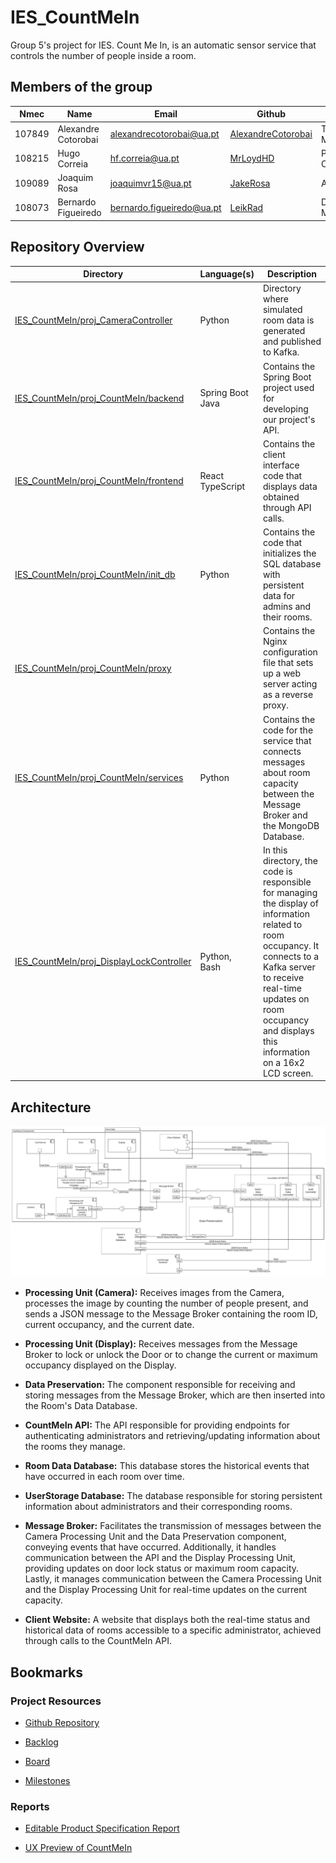 # IES_CountMeIn

Group 5's project for IES. Count Me In, is an automatic sensor service that controls the number of people inside a room.

## Members of the group

| Nmec   | Name                | Email                       | Github                                                      | Roles         |
| ------ | ------------------- | --------------------------- | ----------------------------------------------------------- | ------------- |
| 107849 | Alexandre Cotorobai | <alexandrecotorobai@ua.pt>  | [AlexandreCotorobai](https://github.com/AlexandreCotorobai) | Team Manager  |
| 108215 | Hugo Correia        | <hf.correia@ua.pt>          | [MrLoydHD](https://github.com/MrLoydHD)                     | Product Owner |
| 109089 | Joaquim Rosa        | <joaquimvr15@ua.pt>         | [JakeRosa](https://github.com/JakeRosa)                     | Architect     |
| 108073 | Bernardo Figueiredo | <bernardo.figueiredo@ua.pt> | [LeikRad](https://github.com/LeikRad)                       | DevOps Master |

## Repository Overview

| Directory                                                                                                                                                     | Language(s)      | Description                                                                                                                                                                                                                                    |
| ------------------------------------------------------------------------------------------------------------------------------------------------------------- | ---------------- | ---------------------------------------------------------------------------------------------------------------------------------------------------------------------------------------------------------------------------------------------- |
| [IES_CountMeIn/proj_CameraController](https://github.com/LeikRad/IES_CountMeIn/tree/69b1ebb4b51b462dbb9d48b3c67b79bdc23797c8/proj_CameraController)           | Python           | Directory where simulated room data is generated and published to Kafka.                                                                                                                                                                       |
| [IES_CountMeIn/proj_CountMeIn/backend](https://github.com/LeikRad/IES_CountMeIn/tree/69b1ebb4b51b462dbb9d48b3c67b79bdc23797c8/proj_CountMeIn/backend)         | Spring Boot Java | Contains the Spring Boot project used for developing our project's API.                                                                                                                                                                        | [IES_CountMeIn/proj_CountMeIn/backend](https://github.com/LeikRad/IES_CountMeIn/tree/69b1ebb4b51b462dbb9d48b3c67b79bdc23797c8/proj_CountMeIn/backend) | Spring Boot Java | Contains the Spring Boot project used for developing our project's API. |
| [IES_CountMeIn/proj_CountMeIn/frontend](https://github.com/LeikRad/IES_CountMeIn/tree/69b1ebb4b51b462dbb9d48b3c67b79bdc23797c8/proj_CountMeIn/frontend)       | React TypeScript | Contains the client interface code that displays data obtained through API calls.                                                                                                                                                              |
| [IES_CountMeIn/proj_CountMeIn/init_db](https://github.com/LeikRad/IES_CountMeIn/tree/69b1ebb4b51b462dbb9d48b3c67b79bdc23797c8/proj_CountMeIn/init_db)         | Python           | Contains the code that initializes the SQL database with persistent data for admins and their rooms.                                                                                                                                           |
| [IES_CountMeIn/proj_CountMeIn/proxy](https://github.com/LeikRad/IES_CountMeIn/tree/69b1ebb4b51b462dbb9d48b3c67b79bdc23797c8/proj_CountMeIn/proxy)             |                  | Contains the Nginx configuration file that sets up a web server acting as a reverse proxy.                                                                                                                                                     |
| [IES_CountMeIn/proj_CountMeIn/services](https://github.com/LeikRad/IES_CountMeIn/tree/69b1ebb4b51b462dbb9d48b3c67b79bdc23797c8/proj_CountMeIn/services)       | Python           | Contains the code for the service that connects messages about room capacity between the Message Broker and the MongoDB Database.                                                                                                              |
| [IES_CountMeIn/proj_DisplayLockController](https://github.com/LeikRad/IES_CountMeIn/tree/69b1ebb4b51b462dbb9d48b3c67b79bdc23797c8/proj_DisplayLockController) | Python, Bash     | In this directory, the code is responsible for managing the display of information related to room occupancy. It connects to a Kafka server to receive real-time updates on room occupancy and displays this information on a 16x2 LCD screen. |

## Architecture

![Architecture](./support_material/UML/ArchitectureDiagram/architecture.png)

- **Processing Unit (Camera):** Receives images from the Camera, processes the image by counting the number of people present, and sends a JSON message to the Message Broker containing the room ID, current occupancy, and the current date.

- **Processing Unit (Display):** Receives messages from the Message Broker to lock or unlock the Door or to change the current or maximum occupancy displayed on the Display.

- **Data Preservation:** The component responsible for receiving and storing messages from the Message Broker, which are then inserted into the Room's Data Database.

- **CountMeIn API:** The API responsible for providing endpoints for authenticating administrators and retrieving/updating information about the rooms they manage.

- **Room Data Database:** This database stores the historical events that have occurred in each room over time.

- **UserStorage Database:** The database responsible for storing persistent information about administrators and their corresponding rooms.

- **Message Broker:** Facilitates the transmission of messages between the Camera Processing Unit and the Data Preservation component, conveying events that have occurred. Additionally, it handles communication between the API and the Display Processing Unit, providing updates on door lock status or maximum room capacity. Lastly, it manages communication between the Camera Processing Unit and the Display Processing Unit for real-time updates on the current capacity.

- **Client Website:** A website that displays both the real-time status and historical data of rooms accessible to a specific administrator, achieved through calls to the CountMeIn API.
 
## Bookmarks

### Project Resources

- [Github Repository](https://github.com/LeikRad/IES_CountMeIn)

- [Backlog](https://github.com/users/LeikRad/projects/2)
- [Board](https://github.com/users/LeikRad/projects/2/views/2)
- [Milestones](https://github.com/users/LeikRad/projects/2/views/4)

### Reports

- [Editable Product Specification Report](https://docs.google.com/document/d/1DLN441DW_DaQnTAU9D2JchCNytAL9wR9nkcMuMj6qkw/edit?usp=sharing)

- [UX Preview of CountMeIn](https://www.figma.com/file/CBGdvUVIvI0YjEOeBxCDpW/CountMeIn?type=design&node-id=6%3A5&mode=design&t=xh7WXl9CRVFXzweF-1)
